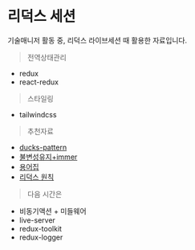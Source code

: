 # 리덕스 세션

기술매니저 활동 중, 리덕스 라이브세션 때 활용한 자료입니다.

> 전역상태관리

-   redux
-   react-redux

> 스타일링

-   tailwindcss

> 추천자료

-   [ducks-pattern](https://github.com/erikras/ducks-modular-redux)
-   [불변성유지+immer](https://velog.io/@co_mong/JS-%EB%B6%88%EB%B3%80%EC%84%B1Immutability)
-   [용어집](https://ko.redux.js.org/understanding/thinking-in-redux/glossary/#%EB%B9%84%EB%8F%99%EA%B8%B0-%EC%95%A1%EC%85%98)
-   [리덕스 원칙](https://ko.redux.js.org/understanding/thinking-in-redux/three-principles)

> 다음 시간은

-   비동기액션 + 미들웨어
-   live-server
-   redux-toolkit
-   redux-logger
